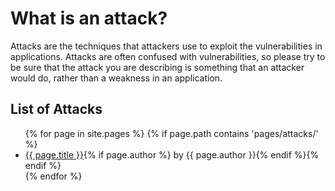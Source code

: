 # What is an attack?

Attacks are the techniques that attackers use to exploit the vulnerabilities in applications. Attacks are often confused with vulnerabilities, so please try to be sure that the attack you are describing is something that an attacker would do, rather than a weakness in an application.

## List of Attacks

<ul>
{% for page in site.pages %}
    {% if page.path contains 'pages/attacks/' %}
    <li><a href='/www-community{{ page.url }}'>{{ page.title }}</a>{% if page.author %} by {{ page.author }}{% endif %}{% endif %}</li>
{% endfor %}

</ul>